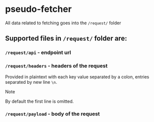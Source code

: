 # pseudo-fetcher

All data related to fetching goes into the `/request/` folder

## Supported files in `/request/` folder are:

### `/request/api` - endpoint url

### `/request/headers` - headers of the request
Provided in plaintext with each key value separated by a colon, entries separated by new line `\n`.

> [!NOTE] 
> By default the first line is omitted.

### `/request/payload` - body of the request
